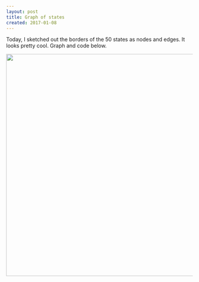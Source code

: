 ```yaml
---
layout: post
title: Graph of states
created: 2017-01-08
---
```


Today, I sketched out the borders of the
50 states as nodes and edges. It looks pretty cool.
Graph and code below.

<img src="https://i.imgur.com/xm5Snnp.png" width="600px">

<script src="https://gist.github.com/ckampfe/ac5eb7e98aa7f93f7994d75d76b58dd9.js"></script>

